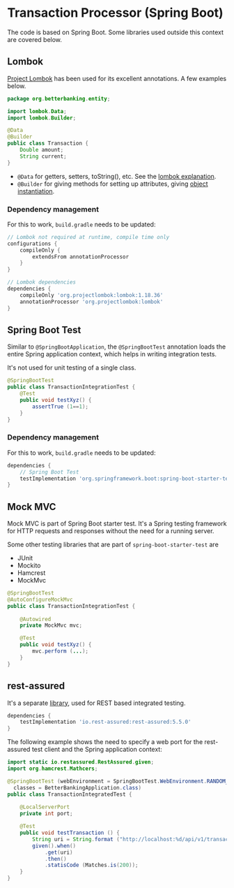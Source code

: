 # Transaction Processor (Spring Boot)

The code is based on Spring Boot. Some libraries used outside this context are covered below.

## Lombok

[Project Lombok](https://projectlombok.org/features/) has been used for its excellent annotations. A few examples below.

```java
package org.betterbanking.entity;

import lombok.Data;
import lombok.Builder;

@Data
@Builder
public class Transaction {
    Double amount;
    String current;
}
```

- `@Data` for getters, setters, toString(), etc. See the [lombok explanation](https://projectlombok.org/features/Data).
- `@Builder` for giving methods for setting up attributes, giving [object instantiation](https://projectlombok.org/features/Builder). 


### Dependency management
For this to work, `build.gradle` needs to be updated:

```groovy
// Lombok not required at runtime, compile time only
configurations {
    compileOnly {
        extendsFrom annotationProcessor
    }
}

// Lombok dependencies
dependencies {
    compileOnly 'org.projectlombok:lombok:1.18.36'
    annotationProcessor 'org.projectlombok:lombok'
}
```

## Spring Boot Test

Similar to `@SpringBootApplication`, the `@SpringBootTest` annotation loads the entire Spring application context, which helps in writing integration tests.

It's not used for unit testing of a single class.

```java
@SpringBootTest
public class TransactionIntegrationTest {
    @Test
    public void testXyz() {
        assertTrue (1==1);
    }
}
```

### Dependency management
For this to work, `build.gradle` needs to be updated:

```groovy
dependencies {
    // Spring Boot Test
    testImplementation 'org.springframework.boot:spring-boot-starter-test'
}
```

## Mock MVC

Mock MVC is part of Spring Boot starter test. It's a Spring testing framework for HTTP requests and responses without the need for a running server.

Some other testing libraries that are part of `spring-boot-starter-test` are

- JUnit
- Mockito
- Hamcrest
- MockMvc

```java
@SpringBootTest
@AutoConfigureMockMvc
public class TransactionIntegrationTest {
    
    @Autowired
    private MockMvc mvc;

    @Test
    public void testXyz() {
        mvc.perform (...);
    }
}
```

## rest-assured

It's a separate [library](https://github.com/rest-assured/), used for REST based integrated testing.

```groovy
dependencies {
    testImplementation 'io.rest-assured:rest-assured:5.5.0'
}
```

The following example shows the need to specify a web port for the rest-assured test client and the Spring application context:

```java
import static io.restassured.RestAssured.given;
import org.hamcrest.Mathcers;

@SpringBootTest (webEnvironment = SpringBootTest.WebEnvironment.RANDOM_PORT, 
  classes = BetterBankingApplication.class)
public class TransactionIntegratedTest {
    
    @LocalServerPort
    private int port;

    @Test
    public void testTransaction () {
        String uri = String.format ("http://localhost:%d/api/v1/transaction", port);
        given().when()
            .get(uri)
            .then()
            .statisCode (Matches.is(200));
    }
}
```